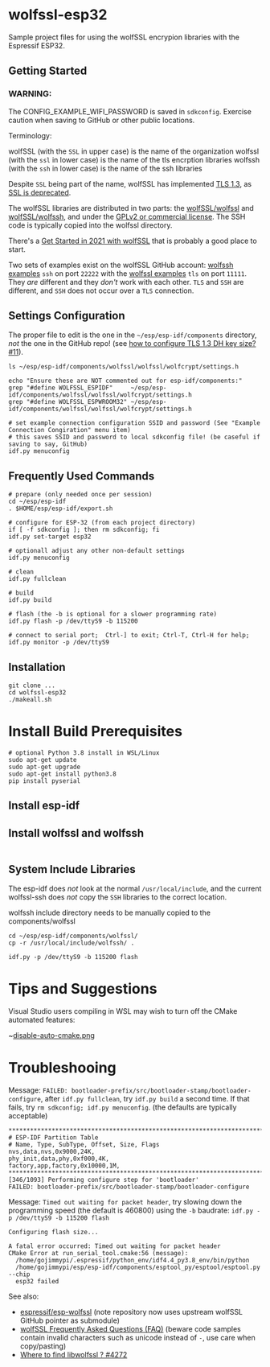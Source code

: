 # wolfssl-esp32

Sample project files for using the wolfSSL encrypion libraries with the Espressif ESP32.

## Getting Started

### WARNING:

The CONFIG_EXAMPLE_WIFI_PASSWORD is saved in `sdkconfig`. Exercise caution when saving to GitHub or other public locations.

Terminology:

wolfSSL (with the `SSL` in upper case) is the name of the organization
wolfssl (with the `ssl` in lower case) is the name of the tls encrption libraries
wolfssh (with the `ssh` in lower case) is the name of the ssh libraries

Despite `SSL` being part of the name, wolfSSL has implemented [TLS 1.3](https://www.wolfssl.com/docs/tls13/), as [SSL is deprecated](https://datatracker.ietf.org/doc/html/rfc7568). 

The wolfSSL libraries are distributed in two parts: the [wolfSSL/wolfssl](https://github.com/wolfSSL/wolfssl) and [wolfSSL/wolfssh](https://github.com/wolfSSL/wolfssh), and under the [GPLv2 or commercial license](https://github.com/wolfSSL/wolfssl/blob/master/LICENSING).
The SSH code is typically copied into the wolfssl directory.

There's a [Get Started in 2021 with wolfSSL](https://www.youtube.com/watch?v=H_0AORo6ZKg) that is probably a good place to start.

Two sets of examples exist on the wolfSSL GitHub account: [wolfssh examples](https://github.com/wolfSSL/wolfssh/tree/master/examples)  `ssh` on port `22222` with the [wolfssl examples](https://github.com/wolfSSL/wolfssl/tree/master/examples) `tls` on port `11111`. 
They _are_ different and they _don't_ work with each other. `TLS` and `SSH` are different, and `SSH` does not occur over a `TLS` connection.


## Settings Configuration

The proper file to edit is the one in the `~/esp/esp-idf/components` directory, _not_ the one in the GitHub repo! (see [how to configure TLS 1.3 DH key size? #11](https://github.com/espressif/esp-wolfssl/issues/11#issuecomment-908805153)).



```
ls ~/esp/esp-idf/components/wolfssl/wolfssl/wolfcrypt/settings.h

echo "Ensure these are NOT commented out for esp-idf/components:"
grep "#define WOLFSSL_ESPIDF"     ~/esp/esp-idf/components/wolfssl/wolfssl/wolfcrypt/settings.h
grep "#define WOLFSSL_ESPWROOM32" ~/esp/esp-idf/components/wolfssl/wolfssl/wolfcrypt/settings.h

# set example connection configuration SSID and password (See "Example Connection Congiration" menu item)
# this saves SSID and password to local sdkconfig file! (be caseful if saving to say, GitHub)
idf.py menuconfig

```

## Frequently Used Commands

```
# prepare (only needed once per session)
cd ~/esp/esp-idf
. $HOME/esp/esp-idf/export.sh

# configure for ESP-32 (from each project directory)
if [ -f sdkconfig ]; then rm sdkconfig; fi
idf.py set-target esp32

# optionall adjust any other non-default settings
idf.py menuconfig

# clean
idf.py fullclean

# build
idf.py build

# flash (the -b is optional for a slower programming rate)
idf.py flash -p /dev/ttyS9 -b 115200

# connect to serial port;  Ctrl-] to exit; Ctrl-T, Ctrl-H for help; 
idf.py monitor -p /dev/ttyS9
```


## Installation

```
git clone ...
cd wolfssl-esp32
./makeall.sh
```

# Install Build Prerequisites

```
# optional Python 3.8 install in WSL/Linux
sudo apt-get update
sudo apt-get upgrade
sudo apt-get install python3.8
pip install pyserial
```

## Install esp-idf



## Install wolfssl and wolfssh




```
```

## System Include Libraries

The esp-idf does *not* look at the normal `/usr/local/include`, and the current wolfssl-ssh does *not* copy the `SSH` libraries to the correct location.

wolfssh include directory needs to be manually copied to the components/wolfssl

```
cd ~/esp/esp-idf/components/wolfssl/
cp -r /usr/local/include/wolfssh/ .
```

```
idf.py -p /dev/ttyS9 -b 115200 flash
```

# Tips and Suggestions

Visual Studio users compiling in WSL may wish to turn off the CMake automated features:

~[disable-auto-cmake.png](../images/disable-auto-cmake.png)

# Troubleshooing

Message: `FAILED: bootloader-prefix/src/bootloader-stamp/bootloader-configure`, after `idf.py fullclean`, try `idf.py build` a second time. If that fails, try `rm sdkconfig; idf.py menuconfig`. (the defaults are typically acceptable)

```
*******************************************************************************
# ESP-IDF Partition Table
# Name, Type, SubType, Offset, Size, Flags
nvs,data,nvs,0x9000,24K,
phy_init,data,phy,0xf000,4K,
factory,app,factory,0x10000,1M,
*******************************************************************************
[346/1093] Performing configure step for 'bootloader'
FAILED: bootloader-prefix/src/bootloader-stamp/bootloader-configure
```

Message: `Timed out waiting for packet header`, try slowing down the programming speed (the default is 460800) using the `-b` baudrate:  `idf.py -p /dev/ttyS9 -b 115200 flash`

```
Configuring flash size...

A fatal error occurred: Timed out waiting for packet header
CMake Error at run_serial_tool.cmake:56 (message):
  /home/gojimmypi/.espressif/python_env/idf4.4_py3.8_env/bin/python
  /home/gojimmypi/esp/esp-idf/components/esptool_py/esptool/esptool.py --chip
  esp32 failed

```

See also:

- [espressif/esp-wolfssl](https://github.com/espressif/esp-wolfssl) (note repository now uses upstream wolfSSL GitHub pointer as submodule)
- [wolfSSL Frequently Asked Questions (FAQ)](https://www.wolfssl.com/docs/frequently-asked-questions-faq/#How_do_I_manage_the_build_configuration_for_wolfSSL) (beware code samples contain invalid characters such as unicode instead of `-`, use care when copy/pasting)
- [Where to find libwolfssl ? #4272](https://github.com/wolfSSL/wolfssl/issues/4272#issuecomment-891203208)

